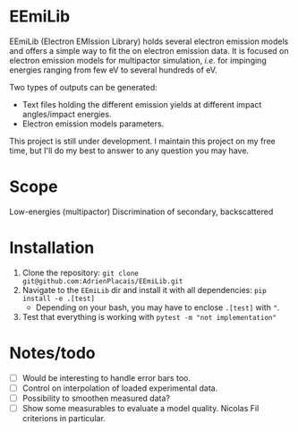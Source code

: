 EEmiLib
=======

EEmiLib (Electron EMIssion Library) holds several electron emission models and offers a simple way to fit the on electron emission data.
It is focused on electron emission models for multipactor simulation, *i.e.* for impinging energies ranging from few eV to several hundreds of eV.

Two types of outputs can be generated:
- Text files holding the different emission yields at different impact angles/impact energies.
- Electron emission models parameters.

This project is still under development.
I maintain this project on my free time, but I'll do my best to answer to any question you may have.

Scope
=====

Low-energies (multipactor)
Discrimination of secondary, backscattered

Installation
============

1. Clone the repository:
`git clone git@github.com:AdrienPlacais/EEmiLib.git`
2. Navigate to the `EEmiLib` dir and install it with all dependencies: `pip install -e .[test]`
    - Depending on your bash, you may have to enclose `.[test]` with `"`.
3. Test that everything is working with `pytest -m "not implementation"`

Notes/todo
==========

* [ ] Would be interesting to handle error bars too.
* [ ] Control on interpolation of loaded experimental data.
* [ ] Possibility to smoothen measured data?
* [ ] Show some measurables to evaluate a model quality. Nicolas Fil criterions in particular.
